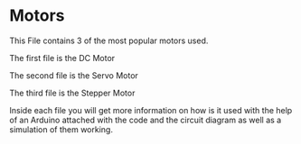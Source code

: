 # Motors
 This File contains 3 of the most popular motors used. 
 
 The first file is the DC Motor 
 
 The second file is the Servo Motor 
 
 The third file is the Stepper Motor 
 
 Inside each file you will get more information on how is it used with the help of an Arduino attached with the code and the  circuit diagram as well as a simulation of them working. 
